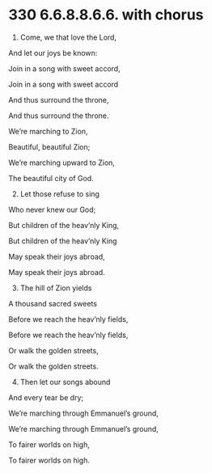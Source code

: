 # 330 6.6.8.8.6.6. with chorus

1.  Come, we that love the Lord,

And let our joys be known:

Join in a song with sweet accord,

Join in a song with sweet accord

And thus surround the throne,

And thus surround the throne.

We’re marching to Zion,

Beautiful, beautiful Zion;

We’re marching upward to Zion,

The beautiful city of God.

2.  Let those refuse to sing

Who never knew our God;

But children of the heav’nly King,

But children of the heav’nly King

May speak their joys abroad,

May speak their joys abroad.

3.  The hill of Zion yields

A thousand sacred sweets

Before we reach the heav’nly fields,

Before we reach the heav’nly fields,

Or walk the golden streets,

Or walk the golden streets.

4.  Then let our songs abound

And every tear be dry;

We’re marching through Emmanuel’s ground,

We’re marching through Emmanuel’s ground,

To fairer worlds on high,

To fairer worlds on high.


